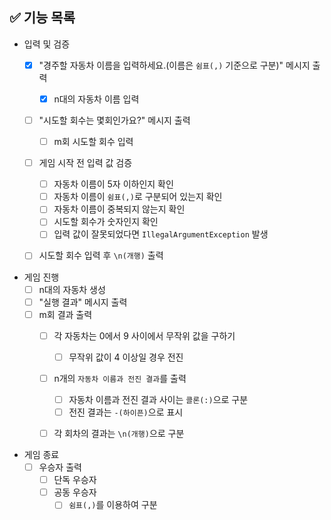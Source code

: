 ## ✅ 기능 목록

- 입력 및 검증
  - [X] "경주할 자동차 이름을 입력하세요.(이름은 `쉼표(,)` 기준으로 구분)" 메시지 출력
    - [X] n대의 자동차 이름 입력
  - [ ] "시도할 회수는 몇회인가요?" 메시지 출력
    - [ ] m회 시도할 회수 입력
  - [ ] 게임 시작 전 입력 값 검증
    - [ ] 자동차 이름이 5자 이하인지 확인
    - [ ] 자동차 이름이 `쉼표(,)`로 구분되어 있는지 확인
    - [ ] 자동차 이름이 중복되지 않는지 확인
    - [ ] 시도할 회수가 숫자인지 확인
    - [ ] 입력 값이 잘못되었다면 `IllegalArgumentException` 발생
  - [ ] 시도할 회수 입력 후 `\n(개행)` 출력


- 게임 진행
  - [ ] n대의 자동차 생성
  - [ ] "실행 결과" 메시지 출력
  - [ ] m회 결과 출력
    - [ ] 각 자동차는 0에서 9 사이에서 무작위 값을 구하기
      - [ ] 무작위 값이 4 이상일 경우 전진
    - [ ] n개의 `자동차 이름과 전진 결과`를 출력
      - [ ] 자동차 이름과 전진 결과 사이는 `콜론(:)`으로 구분
      - [ ] 전진 결과는 `-(하이픈)`으로 표시
    - [ ] 각 회차의 결과는 `\n(개행)`으로 구분


- 게임 종료
  - [ ] 우승자 출력
    - [ ] 단독 우승자
    - [ ] 공동 우승자
      - [ ] `쉼표(,)`를 이용하여 구분
